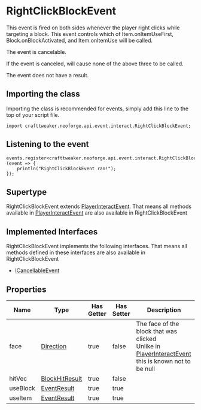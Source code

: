 # RightClickBlockEvent

This event is fired on both sides whenever the player right clicks while targeting a block.
 This event controls which of Item.onItemUseFirst, Block.onBlockActivated, and Item.onItemUse will be called.

The event is cancelable.

If the event is canceled, will cause none of the above three to be called.

The event does not have a result.



## Importing the class

Importing the class is recommended for events, simply add this line to the top of your script file.
```zenscript
import crafttweaker.neoforge.api.event.interact.RightClickBlockEvent;
```


## Listening to the event

```zenscript
events.register<crafttweaker.neoforge.api.event.interact.RightClickBlockEvent>(event => {
    println("RightClickBlockEvent ran!");
});
```


## Supertype

RightClickBlockEvent extends [PlayerInteractEvent](/neoforge/api/event/interact/PlayerInteractEvent). That means all methods available in [PlayerInteractEvent](/neoforge/api/event/interact/PlayerInteractEvent) are also available in RightClickBlockEvent

## Implemented Interfaces
RightClickBlockEvent implements the following interfaces. That means all methods defined in these interfaces are also available in RightClickBlockEvent

- [ICancellableEvent](/neoforge/api/event/ICancellableEvent)

## Properties

|   Name   |                        Type                        | Has Getter | Has Setter |                                                                          Description                                                                          |
|----------|----------------------------------------------------|------------|------------|---------------------------------------------------------------------------------------------------------------------------------------------------------------|
| face     | [Direction](/vanilla/api/util/direction/Direction) | true       | false      | The face of the block that was clicked <br />  Unlike in [PlayerInteractEvent](/neoforge/api/event/interact/PlayerInteractEvent) this is known not to be null |
| hitVec   | [BlockHitResult](/vanilla/api/util/BlockHitResult) | true       | false      |                                                                                                                                                               |
| useBlock | [EventResult](/neoforge/api/event/EventResult)     | true       | true       |                                                                                                                                                               |
| useItem  | [EventResult](/neoforge/api/event/EventResult)     | true       | true       |                                                                                                                                                               |

